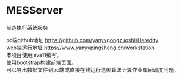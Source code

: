 # MESServer
制造执行系统服务

pc端github地址 https://github.com/yanyvgongzuoshi/Heredity  
web端运行地址 https://www.yanyvpingsheng.cn/workstation  
本项目使用java11编写。  
使用bootstrap构建前端页面。  
可以导出数据文件到pc端或直接在线运行遗传算法计算作业车间调度问题。
